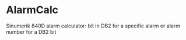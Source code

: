 # AlarmCalc
Sinumerik 840D alarm calculator: bit in DB2 for a specific alarm or alarm number for a DB2 bit
